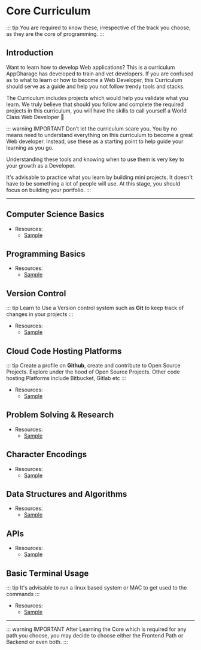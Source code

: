 # Core Curriculum <Badge text="Under Construction" type="warn"/> 
::: tip
You are required to know these, irrespective of the track you choose; as they are the core 
of programming.
:::


## Introduction
Want to learn how to develop Web applications? This is a curriculum AppGharage has developed to train and vet developers. If you are 
confused as to what to learn or how to become a Web Developer, this Curriculum should serve as a guide and help you not follow trendy tools and stacks.

The Curriculum includes projects which would help you validate what you learn. We truly believe that should you follow and complete the required 
projects in this curriculum, you will have the skills to call yourself a World Class Web Developer :metal: 

::: warning IMPORTANT
Don’t let the curriculum scare you. You by no means need to understand everything on this curriculum to become a great Web developer. 
Instead, use these as a starting point to help guide your learning as you go.

Understanding these tools and knowing when to use them is very key to your growth as a Developer.

It's advisable to practice what you learn by building mini projects. It doesn't have to be something a lot of people will use. 
At this stage, you should focus on building your portfolio.
:::

---


## Computer Science Basics
* Resources: 
    - [Sample](/#)


## Programming Basics
* Resources: 
    - [Sample](/#)


## Version Control
::: tip
Learn to Use a Version control system such as **Git** to keep track of changes in your projects
:::
* Resources: 
    - [Sample](/#)


## Cloud Code Hosting Platforms
::: tip
Create a profile on **Github**, create and contribute to Open Source Projects.
Explore under the hood of Open Source Projects. Other code hosting Platforms include
Bitbucket, Gitlab etc
:::
* Resources: 
    - [Sample](/#)


## Problem Solving & Research 
* Resources: 
    - [Sample](/#)


## Character Encodings
* Resources: 
    - [Sample](/#)


## Data Structures and Algorithms
* Resources: 
    - [Sample](/#)


## APIs
* Resources: 
    - [Sample](/#)
    


## Basic Terminal Usage 
::: tip
It's advisable to run a linux based system or MAC to get used to the commands 
:::
* Resources: 
    - [Sample](/#)

---

::: warning IMPORTANT
After Learning the Core which is required for any path you choose, you may decide to choose either the
Frontend Path or Backend or even both. 
:::
